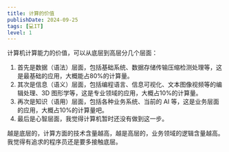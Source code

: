 ```yaml
---
title: 计算的价值
publishDate: 2024-09-25
tags: [💻IT]
level: 1
---
```


计算机计算能力的价值，可以从底层到高层分几个层面：

1. 首先是数据（语法）层面，包括基础系统、数据存储传输压缩检测处理等，这是最基础的应用，大概能占80%的计算量。
2. 其次是信息（语义）层面，包括编程语言、信息可视化、文本图像视频等的编辑处理、3D 图形学等，这是专业领域的应用，大概占10%的计算量。
3. 再次是知识（语用）层面，包括各种业务系统、当前的 AI 等，这是业务层面的应用，大概占10%的计算量吧。
4. 最后是心智层面，我觉得计算机暂时还没有做到这一步。

越是底层的，计算方面的技术含量越高，越是高层的，业务领域的逻辑含量越高。我觉得有追求的程序员还是要多接触底层。
